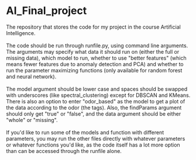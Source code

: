 # AI_Final_project
The repository that stores the code for my project
in the course Artificial Intelligence.<br><br>
The code should be run through runfile.py,
using command line arguments. The arguments may specify what data it should run on
(either the full or missing data), which model to run,
whether to use "better features" (which means fewer features due to
anomaly detection and PCA)
and whether to run the parameter maximizing functions
(only available for random forest and neural network).<br><br>
The model argument should be lower case and spaces should be swapped with underscores
(like spectral_clustering) except for DBSCAN and KMeans.
There is also an option to enter "odor_based" as the model to get a plot
of the data according to the odor (the tags).
Also, the findParams argument should only get "true" or "false", and the data
argument should be either "whole" or "missing".<br><br>
If you'd like to run some of the models and function with different parameters,
you may run the other files directly with whatever parameters
or whatever functions you'd like, as the code itself has a lot more option than can be 
accessed through the runfile alone.
